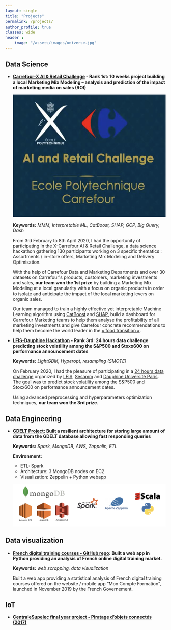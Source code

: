 ```yaml
---
layout: single
title: "Projects"
permalink: /projects/
author_profile: true
classes: wide
header :
    image: "/assets/images/universe.jpg"
---
```


## Data Science

* **[Carrefour-X AI & Retail Challenge](https://github.com/jeremieperes/Hackathon-X-Carrefour-2020/) - Rank 1st: 10 weeks project building a local Marketing Mix Modeling – analysis and prediction of the impact of marketing media on sales (ROI)**

    ![Carrefour-X AI & Retail Challenge](/assets/images/carrefour_X_challenge.png)

    **Keywords:** *MMM, Interpretable ML, CatBoost, SHAP, GCP, Big Query, Dash*

    From 3rd February to 8th April 2020, I had the opportunity of participating in the X-Carrefour AI & Retail Challenge, a data science hackathon gathering 130 participants working on 3 specific thematics : Assortments / in-store offers, Marketing Mix Modeling  and Delivery Optimisation.

    With the help of Carrefour Data and Marketing Departments and over 30 datasets on Carrefour's products, customers, marketing investments and sales, **our team won the 1st prize** by building a Marketing Mix Modeling at a local granularity with a focus on organic products in order to isolate and anticipate the impact of the local marketing levers on organic sales.

    Our team managed to train a highly effective yet interpretable Machine Learning algorithm using [CatBoost](https://catboost.ai/) and [SHAP](https://github.com/slundberg/shap), build a dashboard for Carrefour Marketing teams to help them analyse the profitability of all marketing investments and give Carrefour concrete recommendations to help them become the world leader in the [« food transition »](https://actforfood.carrefour.fr/).

* **[LFIS-Dauphine Hackathon](https://github.com/jeremieperes/Team-JKVT-Datachallenge-Dauphine) - Rank 3rd: 24 hours data challenge predicting stock volatility among the S&P500 and Stoxx600 on performance announcement dates**

    **Keywords:** *LightGBM, Hyperopt, resampling (SMOTE)*

    On February 2020, I had the pleasure of participating in a [24 hours data challenge](https://www.qminitiative.org/hackathon2---intelligence-artificielle-&-machine-learning.html) organized by [LFIS](https://www.lfis.com/fr.html), [Sesamm](https://www.sesamm.com/) and [Dauphine Université Paris](https://dauphine.psl.eu/). The goal was to predict stock volatility among the S&P500 and Stoxx600 on performance announcement dates.

    Using advanced preprocessing and hyperparameters optimization techniques, **our team won the 3rd prize**.


## Data Engineering

* **[GDELT Project](https://github.com/jeremieperes/MongoDB-Gdelt): Built a resilient architecture for storing large amount of data from the GDELT database allowing fast responding queries**

    **Keywords:** *Spark, MongoDB, AWS, Zeppelin, ETL*

    **Environment:**  
    - ETL: Spark
    - Architecture: 3 MongoDB nodes on EC2
    - Visualization: Zeppelin + Python webapp

    ![Environment for GDELT project](/assets/images/gdelt.png)

## Data visualization

* **[French digital training courses - GitHub repo](https://github.com/jeremieperes/french-training-courses): Built a web app in Python providing an analysis of French online digital training market.**

    **Keywords:** *web scrapping, data visualization*

    Built a web app providing a statistical analysis of French digital training courses offered on the website / mobile app “Mon Compte Formation”, launched in November 2019 by the French Governement.


## IoT

* **[CentraleSupelec final year project - Piratage d’objets connectés (2017)](/assets/files/Rapport_Projet_IoT.pdf)**
